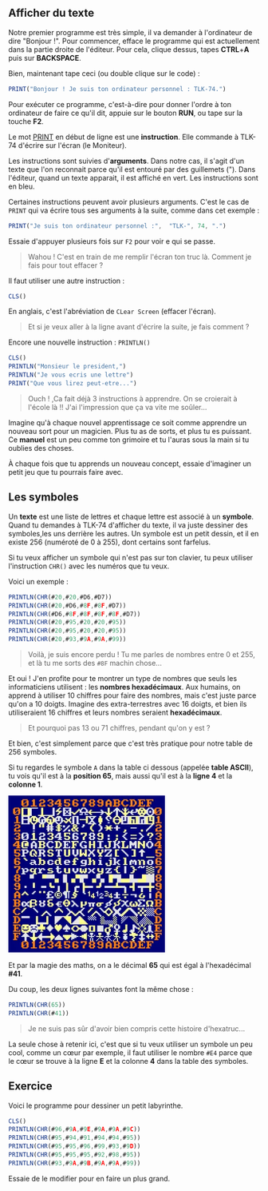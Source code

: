 ## Afficher du texte

Notre premier programme est très simple, il va demander à l'ordinateur de dire "Bonjour !".
Pour commencer, efface le programme qui est actuellement dans la partie droite de l'éditeur. Pour cela, clique dessus, tapes __CTRL__+__A__ puis sur __BACKSPACE__.

Bien, maintenant tape ceci (ou double clique sur le code) :

```ts
PRINT("Bonjour ! Je suis ton ordinateur personnel : TLK-74.")
```

Pour exécuter ce programme, c'est-à-dire pour donner l'ordre à ton ordinateur de faire ce qu'il dit, appuie sur le bouton __RUN__, ou tape sur la touche __F2__.

Le mot [PRINT](manual/PRINT) en début de ligne est une __instruction__.
Elle commande à TLK-74 d'écrire sur l'écran (le Moniteur).

Les instructions sont suivies d'__arguments__.
Dans notre cas, il s'agit d'un texte que l'on reconnait parce qu'il est entouré par des guillemets (").
Dans l'éditeur, quand un texte apparait, il est affiché en vert. Les instructions sont en bleu.

Certaines instructions peuvent avoir plusieurs arguments. C'est le cas de `PRINT` qui va écrire tous ses arguments à la suite, comme dans cet exemple :

```ts
PRINT("Je suis ton ordinateur personnel :",  "TLK-", 74, ".")
```

Essaie d'appuyer plusieurs fois sur `F2` pour voir e qui se passe.

> Wahou ! C'est en train de me remplir l'écran ton truc là.
> Comment je fais pour tout effacer ?

Il faut utiliser une autre instruction :

```ts
CLS()
```

En anglais, c'est l'abréviation de `CLear Screen` (effacer l'écran).

> Et si je veux aller à la ligne avant d'écrire la suite, je fais comment ?

Encore une nouvelle instruction : `PRINTLN()`

```ts
CLS()
PRINTLN("Monsieur le president,")
PRINTLN("Je vous ecris une lettre")
PRINT("Que vous lirez peut-etre...")
```

> Ouch ! ,Ca fait déjà 3 instructions à apprendre.
> On se croierait à l'école là !!
> J'ai l'impression que ça va vite me soûler...

Imagine qu'à chaque nouvel apprentissage ce soit comme apprendre un nouveau sort pour un magicien.
Plus tu as de sorts, et plus tu es puissant.
Ce __manuel__ est un peu comme ton grimoire et tu l'auras sous la main si tu oublies des choses.

À chaque fois que tu apprends un nouveau concept, essaie d'imaginer un petit jeu que tu pourrais faire avec.

## Les symboles

Un __texte__ est une liste de lettres et chaque lettre est associé à un __symbole__.
Quand tu demandes à TLK-74 d'afficher du texte, il va juste dessiner des symboles,les uns derrière les autres.
Un symbole est un petit dessin, et il en existe 256 (numéroté de 0 à 255), dont certains sont farfelus.

Si tu veux afficher un symbole qui n'est pas sur ton clavier, tu peux utiliser l'instruction `CHR()` avec les numéros que tu veux.

Voici un exemple :

```ts
PRINTLN(CHR(#20,#20,#D6,#D7))
PRINTLN(CHR(#20,#D6,#8F,#8F,#D7))
PRINTLN(CHR(#D6,#8F,#8F,#8F,#8F,#D7))
PRINTLN(CHR(#20,#95,#20,#20,#95))
PRINTLN(CHR(#20,#95,#20,#20,#95))
PRINTLN(CHR(#20,#93,#9A,#9A,#99))
```

> Voilà, je suis encore perdu !
> Tu me parles de nombres entre 0 et 255, et là tu me sorts des `#8F` machin chose...

Et oui ! J'en profite pour te montrer un type de nombres que seuls les informaticiens utilisent :
les __nombres hexadécimaux__. Aux humains, on apprend à utiliser 10 chiffres pour faire des nombres,
mais c'est juste parce qu'on a 10 doigts. Imagine des extra-terrestres avec 16 doigts, et bien ils
utiliseraient 16 chiffres et leurs nombres seraient __hexadécimaux__.

> Et pourquoi pas 13 ou 71 chiffres, pendant qu'on y est ?

Et bien, c'est simplement parce que c'est très pratique pour notre table de 256 symboles.

Si tu regardes le symbole `A` dans la table ci dessous (appelée __table ASCII__),
tu vois qu'il est à la __position 65__,
mais aussi qu'il est à la __ligne 4__ et la __colonne 1__.

![Table ASCII](../ascii.webp)

Et par la magie des maths, on a le décimal __65__ qui est égal à l'hexadécimal __#41__.

Du coup, les deux lignes suivantes font la même chose :

```ts
PRINTLN(CHR(65))
PRINTLN(CHR(#41))
```

> Je ne suis pas sûr d'avoir bien compris cette histoire d'hexatruc...

La seule chose à retenir ici, c'est que si tu veux utiliser un symbole un peu cool,
comme un cœur par exemple, il faut utiliser le nombre `#E4` parce que le cœur se trouve
à la ligne __E__ et la colonne __4__ dans la table des symboles.

## Exercice

Voici le programme pour dessiner un petit labyrinthe.

```ts
CLS()
PRINTLN(CHR(#96,#9A,#9E,#9A,#9A,#9C))
PRINTLN(CHR(#95,#94,#91,#94,#94,#95))
PRINTLN(CHR(#95,#95,#96,#99,#93,#9D))
PRINTLN(CHR(#95,#95,#95,#92,#98,#95))
PRINTLN(CHR(#93,#9A,#9B,#9A,#9A,#99))
```

Essaie de le modifier pour en faire un plus grand.
